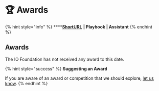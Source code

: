 # 🏆 Awards

{% hint style="info" %}
****[**ShortURL**](https://tiof.click/TIOFAwards) **| Playbook | Assistant**
{% endhint %}

## Awards

The IO Foundation has not received any award to this date.

{% hint style="success" %}
**Suggesting an Award**

If you are aware of an award or competition that we should explore, [let us know](https://tiof.click/TIOFAwardsSuggest).
{% endhint %}
